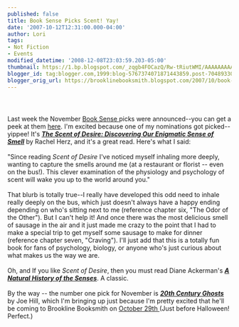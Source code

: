 ```yaml
---
published: false
title: Book Sense Picks Scent! Yay!
date: '2007-10-12T12:31:00.000-04:00'
author: Lori
tags:
- Not Fiction
- Events
modified_datetime: '2008-12-08T23:03:59.203-05:00'
thumbnail: https://1.bp.blogspot.com/_zqgb4FOCazQ/Rw-tRiutWMI/AAAAAAAAAEM/ICnmAFmZkwI/s72-c/scent.jpg
blogger_id: tag:blogger.com,1999:blog-5767374071871443859.post-7048933057786805946
blogger_orig_url: https://brooklinebooksmith.blogspot.com/2007/10/book-sense-picks-scent-yay.html
---
```


<a href="https://1.bp.blogspot.com/_zqgb4FOCazQ/Rw-tRiutWMI/AAAAAAAAAEM/ICnmAFmZkwI/s1600-h/scent.jpg"><img id="BLOGGER_PHOTO_ID_5120501818235640002" style="DISPLAY: block; MARGIN: 0px auto 10px; CURSOR: hand; TEXT-ALIGN: center" alt="" src="https://1.bp.blogspot.com/_zqgb4FOCazQ/Rw-tRiutWMI/AAAAAAAAAEM/ICnmAFmZkwI/s320/scent.jpg" border="0" /></a><br /><div><div><div>Last week the November <a href="https://www.booksense.com/">Book Sense </a>picks were announced--you can get a peek at them <a href="https://news.bookweb.org/booksense/5570.html">here</a>. I'm excited because one of my nominations got picked--yippee! It's <strong><em><a href="https://brookline.booksense.com/NASApp/store/Product?s=showproduct&amp;isbn=9780060825379">The Scent of Desire: Discovering Our Enigmatic Sense of Smell</a></em></strong> by Rachel Herz, and it's a great read. Here's what I said: </div><br /><div>"Since reading <em>Scent of Desire</em> I've noticed myself inhaling more deeply, wanting to capture the smells around me (at a restaurant or florist -- even on the bus!). This clever examination of the physiology and psychology of scent will wake you up to the world around you."</div><br /><div>That blurb is totally true--I really have developed this odd need to inhale really deeply on the bus, which just doesn't always have a happy ending depending on who's sitting next to me (reference chapter six, "The Odor of the Other"). But I can't help it! And once there was the most delicious smell of sausage in the air and it just made me crazy to the point that I had to make a special trip to get myself some sausage to make for dinner (reference chapter seven, "Craving"). I'll just add that this is a totally fun book for fans of psychology, biology, or anyone who's just curious about what makes us the way we are.</div><br /><div>Oh, and If you like <em>Scent of Desire</em>, then you must read Diane Ackerman's <a href="https://brookline.booksense.com/NASApp/store/Product?s=showproduct&amp;isbn=9780679735663"><strong><em>A Natural History of the Senses</em></strong></a>. A classic. </div><br /><div>By the way -- the number one pick for November is <a href="https://brookline.booksense.com/NASApp/store/Product?s=showproduct&amp;isbn=9780061147975"><strong><em>20th Century Ghosts</em></strong> </a>by Joe Hill, which I'm bringing up just because I'm pretty excited that he'll be coming to Brookline Booksmith on <a href="https://www.brooklinebooksmith.com/Events/MainEvent.html">October 29th </a>(Just before Halloween! Perfect.) </div></div></div>